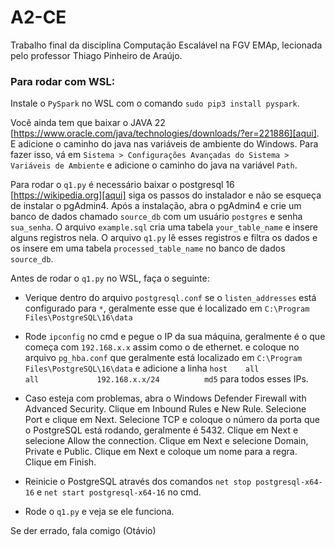 # A2-CE
Trabalho final da disciplina Computação Escalável na FGV EMAp, lecionada pelo professor Thiago Pinheiro de Araújo.
 
### Para rodar com WSL:
Instale o `PySpark` no WSL com o comando `sudo pip3 install pyspark`.

Você ainda tem que baixar o JAVA 22 [https://www.oracle.com/java/technologies/downloads/?er=221886][aqui]. E adicione o caminho do java nas variáveis de ambiente do Windows. Para fazer isso, vá em `Sistema > Configurações Avançadas do Sistema > Variáveis de Ambiente` e adicione o caminho do java na variável `Path`.

Para rodar o `q1.py` é necessário baixar o postgresql 16 [https://wikipedia.org][aqui] siga os passos do instalador e não se esqueça de instalar o pgAdmin4. Após a instalação, abra o pgAdmin4 e crie um banco de dados chamado `source_db` com um usuário `postgres` e senha `sua_senha`. O arquivo `example.sql` cria uma tabela `your_table_name` e insere alguns registros nela. O arquivo `q1.py` lê esses registros e filtra os dados e os insere em uma tabela `processed_table_name` no banco de dados `source_db`.

Antes de rodar o `q1.py` no WSL, faça o seguinte:
- Verique dentro do arquivo `postgresql.conf` se o `listen_addresses` está configurado para `*`, geralmente esse que é localizado em `C:\Program Files\PostgreSQL\16\data`

- Rode `ipconfig` no cmd e pegue o IP da sua máquina, geralmente é o que começa com `192.168.x.x` assim como o de ethernet. e coloque no arquivo `pg_hba.conf` que geralmente está localizado em `C:\Program Files\PostgreSQL\16\data` e adicione a linha `host    all             all             192.168.x.x/24          md5` para todos esses IPs.

- Caso esteja com problemas, abra o Windows Defender Firewall with Advanced Security. Clique em Inbound Rules e New Rule. Selecione Port e clique em Next. Selecione TCP e coloque o número da porta que o PostgreSQL está rodando, geralmente é 5432. Clique em Next e selecione Allow the connection. Clique em Next e selecione Domain, Private e Public. Clique em Next e coloque um nome para a regra. Clique em Finish.

- Reinicie o PostgreSQL através dos comandos `net stop postgresql-x64-16` e `net start postgresql-x64-16` no cmd.

- Rode o `q1.py` e veja se ele funciona.

Se der errado, fala comigo (Otávio)
